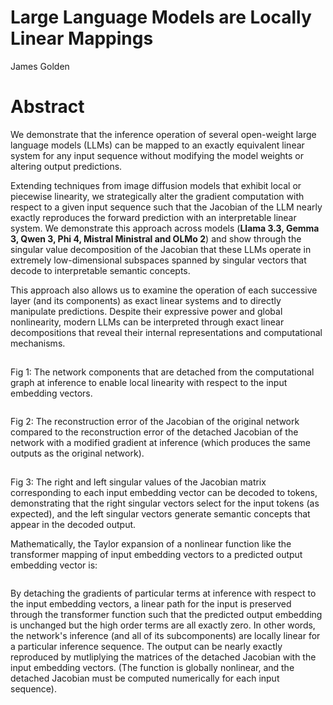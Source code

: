 # Large Language Models are Locally Linear Mappings
James Golden

# Abstract

We demonstrate that the inference operation of several open-weight large language models (LLMs) can be mapped to an exactly equivalent linear system for any input sequence without modifying the model weights or altering output predictions. 

Extending techniques from image diffusion models that exhibit local or piecewise linearity, we strategically alter the gradient computation with respect to a given input sequence such that the Jacobian of the LLM nearly exactly reproduces the forward prediction with an interpretable linear system. We demonstrate this approach across models (**Llama 3.3, Gemma 3, Qwen 3, Phi 4, Mistral Ministral and OLMo 2**) and show through the singular value decomposition of the Jacobian that these LLMs operate in extremely low-dimensional subspaces spanned by singular vectors that decode to interpretable semantic concepts. 

This approach also allows us to examine the operation of each successive layer (and its components) as exact linear systems and to directly manipulate predictions. Despite their expressive power and global nonlinearity, modern LLMs can be interpreted through exact linear decompositions that reveal their internal representations and computational mechanisms.

<p align="center">
  <img src="https://github.com/jamesgolden1/llms-are-llms/blob/main/images/fig1-llama-detached-swiglu.png"  width=0.8/>
</p>

Fig 1: The network components that are detached from the computational graph at inference to enable local linearity with respect to the input embedding vectors.

<p align="center">
  <img src="https://github.com/jamesgolden1/llms-are-llms/blob/main/images/fig3-jacobian-reconstruction.png"  width=0.7/>
</p>

Fig 2: The reconstruction error of the Jacobian of the original network compared to the reconstruction error of the detached Jacobian of the network with a modified gradient at inference (which produces the same outputs as the original network).

<p align="center">
  <img src="https://github.com/jamesgolden1/llms-are-llms/blob/main/images/fig4-llama-32-detached-svd.png" width=0.7/>
</p>

Fig 3: The right and left singular values of the Jacobian matrix corresponding to each input embedding vector can be decoded to tokens, demonstrating that the right singular vectors select for the input tokens (as expected), and the left singular vectors generate semantic concepts that appear in the decoded output.

Mathematically, the Taylor expansion of a nonlinear function like the transformer mapping of input embedding vectors to a predicted output embedding vector is:
<p align="center">
  <img src="https://github.com/jamesgolden1/llms-are-llms/blob/main/images/jacobian_taylor.png" width=0.4/>
</p>

By detaching the gradients of particular terms at inference with respect to the input embedding vectors, a linear path for the input is preserved through the transformer function such that the predicted output embedding is unchanged but the high order terms are all exactly zero. In other words, the network's inference (and all of its subcomponents) are locally linear for a particular inference sequence. The output can be nearly exactly reproduced by mutliplying the matrices of the detached Jacobian with the input embedding vectors. (The function is globally nonlinear, and the detached Jacobian must be computed numerically for each input sequence).

<p align="center">
  <img src="https://github.com/jamesgolden1/llms-are-llms/blob/main/images/jacobian_detached.png"  width=0.4/>
</p>

